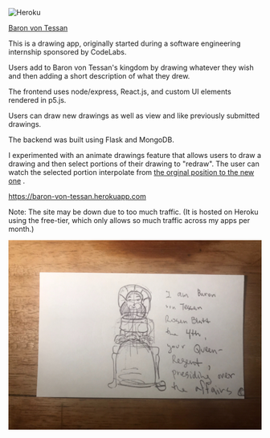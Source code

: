 ![Heroku](https://pyheroku-badge.herokuapp.com/?app=baron-von-tessan)

[Baron von Tessan](https://baron-von-tessan.herokuapp.com)

This is a drawing app, originally started during a software engineering internship sponsored by CodeLabs.

Users add to Baron von Tessan's kingdom by drawing whatever they wish and then adding a short description of what they drew.

The frontend uses node/express, React.js, and custom UI elements rendered in p5.js.

Users can draw new drawings as well as view and like previously submitted drawings.

The backend was built using Flask and MongoDB.

I experimented with an animate drawings feature that allows users to draw a drawing and then select portions of their drawing to "redraw". The user can watch the selected portion interpolate from [the orginal position to the new one](https://www.youtube.com/watch?v=WJQoUw7dcF4) .

https://baron-von-tessan.herokuapp.com

Note: The site may be down due to too much traffic. (It is hosted on Heroku using the free-tier, which only allows so much traffic across my apps per month.)

![Inspiration](https://github.com/jamiejamiebobamie/baron-von-tessan/blob/master/public/images/inspiration.jpg?raw=true.)
